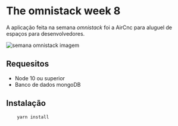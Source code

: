 # The omnistack week 8

A aplicação feita na semana *omnistack* foi a AirCnc para aluguel
de espaços para desenvolvedores.

![semana omnistack imagem](https://rocketseat.com.br/static/images/og/week-9.png)

## Requesitos

- Node 10 ou superior
- Banco de dados mongoDB

## Instalação

```bash
    yarn install
```